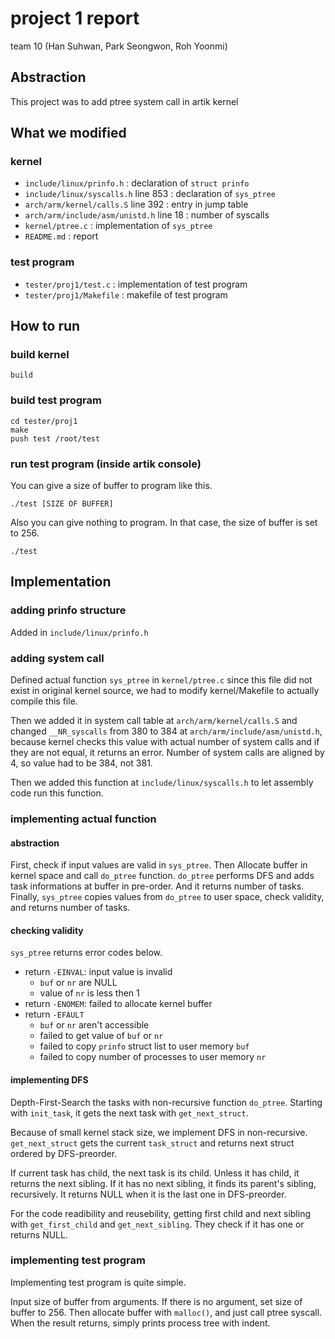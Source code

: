 # project 1 report
team 10 (Han Suhwan, Park Seongwon, Roh Yoonmi)

## Abstraction

This project was to add ptree system call in artik kernel


## What we modified

### kernel

* `include/linux/prinfo.h` : declaration of `struct prinfo`
* `include/linux/syscalls.h` line 853 : declaration of `sys_ptree`
* `arch/arm/kernel/calls.S` line 392 : entry in jump table
* `arch/arm/include/asm/unistd.h` line 18 : number of syscalls
* `kernel/ptree.c` : implementation of `sys_ptree`
* `README.md` : report

### test program

* `tester/proj1/test.c` : implementation of test program
* `tester/proj1/Makefile` : makefile of test program


## How to run

### build kernel

```
build
```

### build test program

```
cd tester/proj1
make
push test /root/test
```

### run test program (inside artik console)

You can give a size of buffer to program like this.

```
./test [SIZE OF BUFFER]
```

Also you can give nothing to program.
In that case, the size of buffer is set to 256.

```
./test
```


## Implementation

### adding prinfo structure

Added in `include/linux/prinfo.h`


### adding system call

Defined actual function `sys_ptree` in `kernel/ptree.c`
since this file did not exist in original kernel source,
we had to modify kernel/Makefile to actually compile this file.

Then we added it in system call table at `arch/arm/kernel/calls.S`
and changed `__NR_syscalls` from 380 to 384 at `arch/arm/include/asm/unistd.h`,
because kernel checks this value with actual number of system calls and
if they are not equal, it returns an error.
Number of system calls are aligned by 4, so value had to be 384, not 381.

Then we added this function at `include/linux/syscalls.h`
to let assembly code run this function.


### implementing actual function

#### abstraction
First, check if input values are valid in `sys_ptree`.
Then Allocate buffer in kernel space and call `do_ptree` function.
`do_ptree` performs DFS and adds task informations at buffer in pre-order.
And it returns number of tasks.
Finally, `sys_ptree` copies values from `do_ptree` to user space,
check validity, and returns number of tasks.

#### checking validity
`sys_ptree` returns error codes below.
* return `-EINVAL`: input value is invalid
    * `buf` or `nr` are NULL
    * value of `nr` is less then 1
* return `-ENOMEM`: failed to allocate kernel buffer
* return `-EFAULT`
    * `buf` or `nr` aren't accessible
    * failed to get value of `buf` or `nr`
    * failed to copy `prinfo` struct list to user memory `buf`
    * failed to copy number of processes to user memory `nr`

#### implementing DFS
Depth-First-Search the tasks with non-recursive function `do_ptree`.
Starting with `init_task`, it gets the next task with `get_next_struct`.

Because of small kernel stack size, we implement DFS in non-recursive.
`get_next_struct` gets the current `task_struct`
and returns next struct ordered by DFS-preorder.

If current task has child, the next task is its child.
Unless it has child, it returns the next sibling.
If it has no next sibling, it finds its parent's sibling, recursively.
It returns NULL when it is the last one in DFS-preorder.

For the code readibility and reusebility,
getting first child and next sibling with `get_first_child` and `get_next_sibling`.
They check if it has one or returns NULL.


### implementing test program
Implementing test program is quite simple.

Input size of buffer from arguments.
If there is no argument, set size of buffer to 256.
Then allocate buffer with `malloc()`, and just call ptree syscall.
When the result returns, simply prints process tree with indent.
